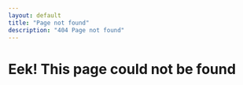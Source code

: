 ```yaml
---
layout: default
title: "Page not found"
description: "404 Page not found"
---
```


<h1>Eek! This page could not be found</h1>
